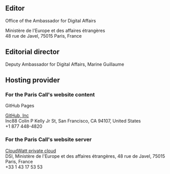 ## Editor

Office of the Ambassador for Digital Affairs

Ministère de l'Europe et des affaires étrangères<br>
48 rue de Javel, 75015 Paris, France

## Editorial director

Deputy Ambassador for Digital Affairs, Marine Guillaume

## Hosting provider

### For the Paris Call's website content

GitHub Pages

[GitHub, Inc](https://github.com)<br>
Inc88 Colin P Kelly Jr St, San Francisco, CA 94107, United States<br>
+1 877 448-4820

### For the Paris Call's website server

[CloudWatt private cloud](https://www.cloudwatt.com/fr/solutions/cloudprivevirtuel.html)<br>
DSI, Ministère de l'Europe et des affaires étrangères, 48 rue de Javel, 75015 Paris, France<br>
+33 1 43 17 53 53

